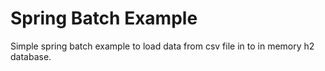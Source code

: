 # Spring Batch Example
Simple spring batch example to load data from csv file in to in memory h2 database.
